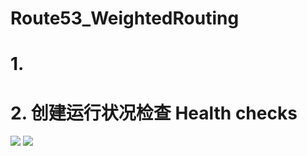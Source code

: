 # Route53_WeightedRouting

# 1. 


# 2. 创建运行状况检查 Health checks

![](https://i.loli.net/2019/07/09/5d240fde0e10297080.png)
![](https://i.loli.net/2019/07/09/5d240fe14ce3093105.png)
